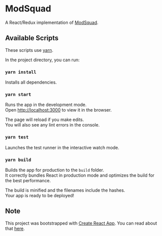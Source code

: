 ModSquad
========

A React/Redux implementation of [ModSquad](https://github.com/d3m-purdue/modsquad).

## Available Scripts

These scripts use [yarn](https://yarnpkg.com/en/docs/install).

In the project directory, you can run:

### `yarn install`

Installs all dependencies.

### `yarn start`

Runs the app in the development mode.<br>
Open [http://localhost:3000](http://localhost:3000) to view it in the browser.

The page will reload if you make edits.<br>
You will also see any lint errors in the console.

### `yarn test`

Launches the test runner in the interactive watch mode.

### `yarn build`

Builds the app for production to the `build` folder.<br>
It correctly bundles React in production mode and optimizes the build for the best performance.

The build is minified and the filenames include the hashes.<br>
Your app is ready to be deployed!

## Note

This project was bootstrapped with [Create React App](https://github.com/facebookincubator/create-react-app). You can read about that [here](https://github.com/facebookincubator/create-react-app/blob/master/packages/react-scripts/template/README.md).
